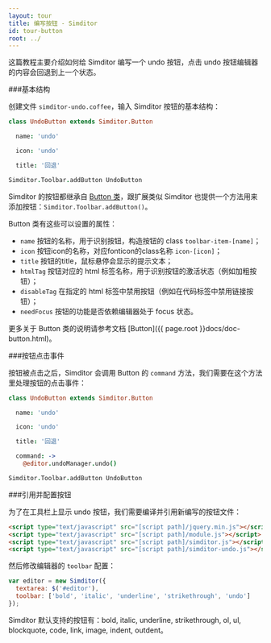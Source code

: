 ```yaml
---
layout: tour
title: 编写按钮 - Simditor
id: tour-button
root: ../
---
```


这篇教程主要介绍如何给 Simditor 编写一个 undo 按钮，点击 undo 按钮编辑器的内容会回退到上一个状态。


###基本结构

创建文件 `simditor-undo.coffee`，输入 Simditor 按钮的基本结构：

```coffee
class UndoButton extends Simditor.Button

  name: 'undo'

  icon: 'undo'

  title: '回退'

Simditor.Toolbar.addButton UndoButton
```

Simditor 的按钮都继承自 [Button 类](https://github.com/mycolorway/simditor/blob/master/src/buttons/button.coffee)，跟扩展类似 Simditor 也提供一个方法用来添加按钮：`Simditor.Toolbar.addButton()`。

Button 类有这些可以设置的属性：

* `name` 按钮的名称，用于识别按钮，构造按钮的 class `toolbar-item-[name]`；
* `icon` 按钮icon的名称，对应fonticon的class名称 `icon-[icon]`；
* `title` 按钮的title，鼠标悬停会显示的提示文本；
* `htmlTag` 按钮对应的 html 标签名称，用于识别按钮的激活状态（例如加粗按钮）；
* `disableTag` 在指定的 html 标签中禁用按钮（例如在代码标签中禁用链接按钮）；
* `needFocus` 按钮的功能是否依赖编辑器处于 focus 状态。

更多关于 Button 类的说明请参考文档 [Button]({{ page.root }}docs/doc-button.html)。


###按钮点击事件

按钮被点击之后，Simditor 会调用 Button 的 `command` 方法，我们需要在这个方法里处理按钮的点击事件：

```coffee
class UndoButton extends Simditor.Button

  name: 'undo'

  icon: 'undo'

  title: '回退'

  command: ->
    @editor.undoManager.undo()

Simditor.Toolbar.addButton UndoButton
```

###引用并配置按钮

为了在工具栏上显示 undo 按钮，我们需要编译并引用新编写的按钮文件：

```html
<script type="text/javascript" src="[script path]/jquery.min.js"></script>
<script type="text/javascript" src="[script path]/module.js"></script>
<script type="text/javascript" src="[script path]/simditor.js"></script>
<script type="text/javascript" src="[script path]/simditor-undo.js"></script>
```

然后修改编辑器的 `toolbar` 配置：

```js
var editor = new Simditor({
  textarea: $('#editor'),
  toolbar: ['bold', 'italic', 'underline', 'strikethrough', 'undo']
});
```

Simditor 默认支持的按钮有：bold, italic, underline, strikethrough, ol, ul, blockquote, code, link, image, indent, outdent。
